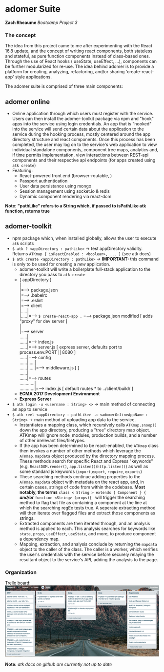 # adomer Suite
__Zach Rheaume__
_Bootcamp Project 3_

### The concept

The idea from this project came to me after experimenting with the React 16.8 update, and the concept of writing react components, both stateless and stateful, as pure function components instead of class-based ones. Through the use of React hooks ( useState, useEffect, ...), components can be further modularized for re-use. The idea behind adomer is to provide a platform for creating, analyzing, refactoring, and/or sharing 'create-react-app' style applications.

The adomer suite is comprised of three main components:
## adomer online  
   - Online application through which users must register with the service.
   Users can then install the adomer-toolkit package via npm and "hook" apps into the service using login credentials.
   An app that is "hooked" into the service will send certain data about the application to the service during the hooking
   process, mostly centered around the app directory structure and react components. Once this process has been completed,
   the user may log on to the service's web application to view individual standalone components, component tree maps, analytics
   and, if time permits implementation, view interactions between REST-api components and their respective api endpoints 
   (for apps created using `atk create`)
   - Featuring: 
      + React-powered front end (browser-routable, )
      + Passport authentication
      + User data persistance using mongo
      + Session management using socket.io & redis
      + Dynamic component rendering via react-dom
      
**__Note:__ "pathLike" refers to a String which, if passed to isPathLike atk function, returns true**
## adomer-toolkit
   - npm package which, when installed globally, allows the user to execute `atk` scripts
   - `$ atk ? <appDirectory : pathLike>` -> test appDirectory validity. Returns `ATKmap { isReactEnabled : <boolean>, ... }` (see atk docs)
   - `$ atk create <appDirectory : pathLike>` -> __IMPORTANT:__ this command is only to be used for creating a _new_ application.
      + adomer-toolkit will write a boilerplate full-stack application to the directory you pass to `atk create`
      + [ appDirectory ]<br/>
      |<br/>
      |=--> package.json <br/>
      |=--> .babelrc <br/>
      |=--> .eslint <br/>
      |=--> client<br/>
      |.....|<br/>
      |.....|=--> `$ create-react-app .` =--> package.json modified [ adds "proxy" for dev server ] <br/>
      |<br/>
      |=--> server<br/>
      ......|<br/>
      ......|=--> index.js  <br/>
      ......|=--> server.js [ express server, defaults port to process.env.PORT || 8080 ]<br/>
      ......|=--> config<br/>
      ......|.....|<br/>
      ......|.....|=--> middleware.js [  ]<br/>
      ......|<br/>
      ......|=--> routes <br/>
      ............|<br/>
      ............|=--> index.js [ default routes * to ../client/build/ ]<br/>
      + __ECMA 2017 Development Environment__
      + __Express Server__
   - `$ atk login -u <username : String> <>` -> main method of connecting an app to service
   - `$ atk reel <appDirectory : pathLike> -a <adomerOnlineAppName : String>` -> main method of uploading app data to the service. 
      + Instantiates a mapping class, which recursively calls `ATKmap.snoop()` down the app directory, producing a "tree" directory map object. ATKmap will ignore node_modules, production builds, and a number of other irrelevant files/filetypes.
      + If the app has been determined to be react-enabled, the `ATKmap` class then invokes a number of other methods which      leverage the `ATKmap.mapdata` object produced by the directory mapping process. These methods search for specific React and Express "keywords" (e.g. `ReactDOM.render()`, `app.listen()`/`http.listen()`) as well as some standard js keywords (`import`,`export`, `require`, `exports`)
      + These searching methods continue adding properties to the `ATKmap.mapdata` object with metadata on the react app, and, in certain cases, strings of code from within the codebase. __Most notably, the terms__ `class < String > extends { Component } {` *__and/or__* `function <String> (props){ ` will trigger the searching method to flag that file as containing a component at the line at which the searching regEx tests true. A seperate extracting method will then iterate over flagged files and extract those components as strings.
      + Extracted components are then iterated through, and an analysis method is applied to each. This analysis searches for keywords like `state`, `props`, `useEffect`, `useState`, and more, to produce component a dependency map.
      + Mapping, extraction, and analysis conclude by returning the `mapdata` object to the caller of the class. The caller is a worker, which verifies the user's credentials with the service before securely relaying the resultant object to the service's API, adding the analysis to the page.


### Organization
Trello board:
![Oops!](https://github.com/zrheaume/adomer/blob/master/docs/media/project_board.png "Trello Board")

__Note:__ *atk docs on github are currently not up to date*